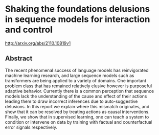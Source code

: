 # Shaking the foundations delusions in sequence models for interaction and control
http://arxiv.org/abs/2110.10819v1
## Abstract
The recent phenomenal success of language models has reinvigorated machine learning research, and large sequence models such as transformers are being applied to a variety of domains. One important problem class that has remained relatively elusive however is purposeful adaptive behavior. Currently there is a common perception that sequence models lack the understanding of the cause and effect of their actions leading them to draw incorrect inferences due to auto-suggestive delusions. In this report we explain where this mismatch originates, and show that it can be resolved by treating actions as causal interventions. Finally, we show that in supervised learning, one can teach a system to condition or intervene on data by training with factual and counterfactual error signals respectively.